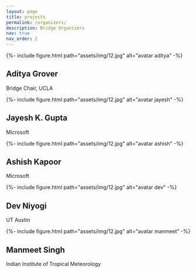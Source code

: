 ```yaml
---
layout: page
title: projects
permalink: /organizers/
description: Bridge Organizers
nav: true
nav_order: 2
---
```

<div class="grid">
  <div class="grid-sizer"></div>
  <div class="grid-item">
    <div class="card hoverable">
    <div class="card-img col-md-6">
      {%- include figure.html
            path="assets/img/12.jpg"
            alt="avatar aditya" -%}
      </div>
      <div class="col-md-6">
        <div class="card-body">
          <h2 class="card-title">Aditya Grover</h2>
          <p class="card-text">Bridge Chair, UCLA</p>
        </div>
      </div>
    </div>
  </div>
  <div class="grid-sizer"></div>
  <div class="grid-item">
    <div class="card hoverable">
    <div class="card-img col-md-6">
      {%- include figure.html
            path="assets/img/12.jpg"
            alt="avatar jayesh" -%}
    </div>
      <div class="card-body">
        <h2 class="card-title">Jayesh K. Gupta</h2>
        <p class="card-text">Microsoft</p>
      </div>
    </div>
  </div>
  <div class="grid-sizer"></div>
  <div class="grid-item">
    <div class="card hoverable">
    <div class="card-img col-md-6">
      {%- include figure.html
            path="assets/img/12.jpg"
            alt="avatar ashish" -%}
    </div>
      <div class="card-body">
        <h2 class="card-title">Ashish Kapoor</h2>
        <p class="card-text">Microsoft</p>
      </div>
    </div>
  </div>
  <div class="grid-sizer"></div>
  <div class="grid-item">
    <div class="card hoverable">
    <div class="card-img col-md-6">
      {%- include figure.html
            path="assets/img/12.jpg"
            alt="avatar dev" -%}
    </div>
      <div class="card-body">
          <h2 class="card-title">Dev Niyogi</h2>
          <p class="card-text">UT Austin</p>
      </div>
    </div>
  </div> 
  <div class="grid-sizer"></div>
  <div class="grid-item">
    <div class="card hoverable">
    <div class="card-img col-md-6">
      {%- include figure.html
            path="assets/img/12.jpg"
            alt="avatar manmeet" -%}
    </div>
      <div class="card-body">
        <h2 class="card-title">Manmeet Singh</h2>
        <p class="card-text">Indian Institute of Tropical Meteorology</p>
      </div>
    </div>
  </div>          
</div>
